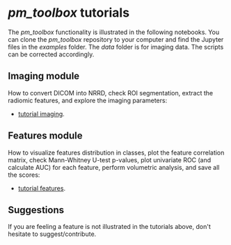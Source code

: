# *pm_toolbox* tutorials
The *pm_toolbox* functionality is illustrated in the following notebooks. 
You can clone the *pm_toolbox* repository to your computer and find the Jupyter files 
in the *examples* folder. The *data* folder is for imaging data. 
The scripts can be corrected accordingly.
## Imaging module
How to convert DICOM into NRRD, check ROI segmentation, 
extract the radiomic features, and explore the imaging parameters:  

* [tutorial imaging](examples_imaging.md).
## Features module
How to visualize features distribution in classes, 
plot the feature correlation matrix, 
check Mann-Whitney U-test p-values, plot univariate ROC 
(and calculate AUC) for each feature, perform volumetric analysis, 
and save all the scores:

* [tutorial features](examples_features.md).
## Suggestions
If you are feeling a feature is not illustrated in the tutorials above, 
don't hesitate to suggest/contribute.